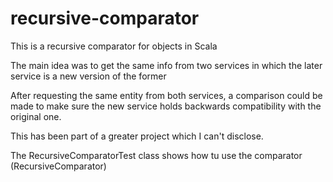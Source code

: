# recursive-comparator

This is a recursive comparator for objects in Scala

The main idea was to get the same info from two services in which the later service is a new version of the former

After requesting the same entity from both services, a comparison could be made to make sure the new service holds backwards compatibility with the original one. 

This has been part of a greater project which I can't disclose. 

The RecursiveComparatorTest class shows how tu use the comparator (RecursiveComparator)
